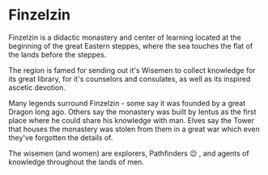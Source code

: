 # Finzelzin

Finzelzin is a didactic monastery and center of learning located at the beginning of the great Eastern steppes, where the sea touches the flat of the lands before the steppes. 

The region is famed for sending out it's Wisemen to collect knowledge for its great library, for it's counselors and consulates, as well as its inspired ascetic devotion. 

Many legends surround Finzelzin - some say it was founded by a great Dragon long ago. Others say the monastery was built by Ientus as the first place where he could share his knowledge with man. Elves say the Tower that houses the monastery was stolen from them in a great war which even they've forgotten the details of. 

The wisemen (and women) are explorers, Pathfinders 😉 , and agents of knowledge throughout the lands of men. 
